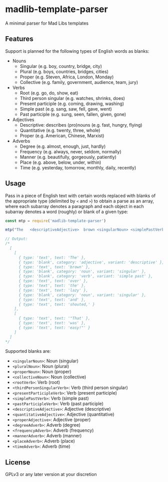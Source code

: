 # madlib-template-parser

A minimal parser for Mad Libs templates

## Features

Support is planned for the following types of English words as blanks:

- Nouns
  - Singular (e.g. boy, country, bridge, city)
  - Plural (e.g. boys, countries, bridges, cities)
  - Proper (e.g. Steven, Africa, London, Monday)
  - Collective (e.g. family, government, audience, team, jury)
- Verbs
  - Root (e.g. go, do, show, eat)
  - Third person singular (e.g. watches, shrinks, does)
  - Present participle (e.g. coming, drawing, washing)
  - Simple past (e.g. sang, saw, fell, gave, went)
  - Past participle (e.g. sung, seen, fallen, given, gone)
- Adjectives
  - Descriptive: describes (pro)nouns (e.g. fast, hungry, flying)
  - Quantitative (e.g. twenty, three, whole)
  - Proper (e.g. American, Chinese, Marxist)
- Adverbs
  - Degree (e.g. almost, enough, just, hardly)
  - Frequency (e.g. always, never, seldom, normally)
  - Manner (e.g. beautifully, gorgeously, patiently)
  - Place (e.g. above, below, under, within)
  - Time (e.g. yesterday, tomorrow, monthly, daily, recently)

## Usage

Pass in a piece of English text with certain words replaced with blanks of the appropriate type (delimited by `<` and `>`) to obtain a parse as an array, where each subarray denotes a paragraph and each object in each subarray denotes a word (roughly) or blank of a given type:

```javascript
const mtp = require('madlib-template-parser')

mtp("The   <descriptiveAdjective>  brown <singularNoun> <simplePastVerb> over the lazy <singularNoun> and shouted,\r\n\r\n\"That was easy!\"")

// Output:
/*
  [
    [
      { type: 'text', text: 'The' },
      { type: 'blank', category: 'adjective', variant: 'descriptive' },
      { type: 'text', text: 'brown' },
      { type: 'blank', category: 'noun', variant: 'singular' },
      { type: 'blank', category: 'verb', variant: 'simple past' },
      { type: 'text', text: 'over' },
      { type: 'text', text: 'the' },
      { type: 'text', text: 'lazy' },
      { type: 'blank', category: 'noun', variant: 'singular' },
      { type: 'text', text: 'and' },
      { type: 'text', text: 'shouted,' }
    ],
    [
      { type: 'text', text: '"That' },
      { type: 'text', text: 'was' },
      { type: 'text', text: 'easy!"' }
    ]
  ]
*/
```

Supported blanks are:

- `<singularNoun>`: Noun (singular)
- `<pluralNoun>`: Noun (plural)
- `<properNoun>`: Noun (proper)
- `<collectiveNoun>`: Noun (collective)
- `<rootVerb>`: Verb (root)
- `<thirdPersonSingularVerb>`: Verb (third person singular)
- `<presentParticipleVerb>`: Verb (present participle)
- `<simplePastVerb>`: Verb (simple past)
- `<pastParticipleVerb>`: Verb (past participle)
- `<descriptiveAdjective>`: Adjective (descriptive)
- `<quantitativeAdjective>`: Adjective (quantitative)
- `<properAdjective>`: Adjective (proper)
- `<degreeAdverb>`: Adverb (degree)
- `<frequencyAdverb>`: Adverb (frequency)
- `<mannerAdverb>`: Adverb (manner)
- `<placeAdverb>`: Adverb (place)
- `<timeAdverb>`: Adverb (time)

## License

GPLv3 or any later version at your discretion
